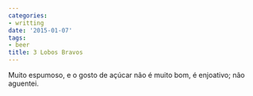 ```yaml
---
categories:
- writting
date: '2015-01-07'
tags:
- beer
title: 3 Lobos Bravos
---
```


Muito espumoso, e o gosto de açúcar não é muito bom, é enjoativo; não aguentei.